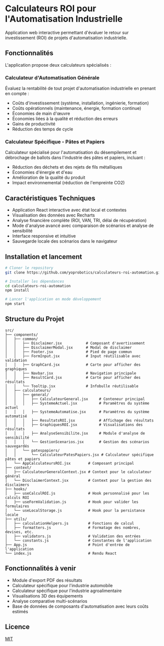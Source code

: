# Calculateurs ROI pour l'Automatisation Industrielle

Application web interactive permettant d'évaluer le retour sur investissement (ROI) de projets d'automatisation industrielle.

## Fonctionnalités

L'application propose deux calculateurs spécialisés :

### Calculateur d'Automatisation Générale
Évaluez la rentabilité de tout projet d'automatisation industrielle en prenant en compte :
- Coûts d'investissement (système, installation, ingénierie, formation)
- Coûts opérationnels (maintenance, énergie, formation continue)
- Économies de main d'œuvre
- Économies liées à la qualité et réduction des erreurs
- Gains de productivité
- Réduction des temps de cycle

### Calculateur Spécifique - Pâtes et Papiers
Calculateur spécialisé pour l'automatisation du désempilement et débrochage de ballots dans l'industrie des pâtes et papiers, incluant :
- Réduction des déchets et des rejets de fils métalliques
- Économies d'énergie et d'eau
- Amélioration de la qualité du produit
- Impact environnemental (réduction de l'empreinte CO2)

## Caractéristiques Techniques

- Application React interactive avec état local et contextes
- Visualisation des données avec Recharts
- Analyse financière complète (ROI, VAN, TRI, délai de récupération)
- Mode d'analyse avancé avec comparaison de scénarios et analyse de sensibilité
- Interface responsive et intuitive
- Sauvegarde locale des scénarios dans le navigateur

## Installation et lancement

```bash
# Cloner le repository
git clone https://github.com/yoprobotics/calculateurs-roi-automation.git

# Installer les dépendances
cd calculateurs-roi-automation
npm install

# Lancer l'application en mode développement
npm start
```

## Structure du Projet

```
src/
├── components/
│   ├── common/
│   │   ├── Disclaimer.jsx           # Composant d'avertissement
│   │   ├── DisclaimerModal.jsx      # Modal de disclaimer
│   │   ├── Footer.jsx               # Pied de page commun
│   │   ├── FormInput.jsx            # Input réutilisable avec validation
│   │   ├── GraphCard.jsx            # Carte pour afficher des graphiques
│   │   ├── Navbar.jsx               # Navigation principale
│   │   ├── ResultCard.jsx           # Carte pour afficher des résultats
│   │   └── Tooltip.jsx              # Infobulle réutilisable
│   ├── calculateurs/
│   │   ├── general/
│   │   │   ├── CalculateurGeneral.jsx     # Conteneur principal
│   │   │   ├── SystemeActuel.jsx          # Paramètres du système actuel
│   │   │   ├── SystemeAutomatise.jsx      # Paramètres du système automatisé
│   │   │   ├── ResultatsROI.jsx           # Affichage des résultats
│   │   │   ├── GraphiquesROI.jsx          # Visualisations des résultats
│   │   │   ├── AnalyseSensibilite.jsx     # Module d'analyse de sensibilité
│   │   │   └── GestionScenarios.jsx       # Gestion des scénarios sauvegardés
│   │   └── patespapiers/
│   │       └── CalculateurPatesPapiers.jsx # Calculateur spécifique pâtes et papiers
│   └── AppCalculateursROI.jsx        # Composant principal
├── context/
│   ├── CalculateurGeneralContext.jsx # Context pour le calculateur général
│   └── DisclaimerContext.jsx         # Context pour la gestion des disclaimers
├── hooks/
│   ├── useCalculROI.js               # Hook personnalisé pour les calculs ROI
│   ├── useFormValidation.js          # Hook pour valider les formulaires
│   └── useLocalStorage.js            # Hook pour la persistance locale
├── utils/
│   ├── calculationHelpers.js         # Fonctions de calcul
│   ├── formatters.js                 # Formatage des nombres, devises, etc.
│   ├── validators.js                 # Validation des entrées
│   └── constants.js                  # Constantes de l'application
├── App.js                            # Point d'entrée de l'application
└── index.js                          # Rendu React
```

## Fonctionnalités à venir

- Module d'export PDF des résultats
- Calculateur spécifique pour l'industrie automobile
- Calculateur spécifique pour l'industrie agroalimentaire
- Visualisations 3D des équipements
- Analyse comparative multi-scénarios
- Base de données de composants d'automatisation avec leurs coûts estimés

## Licence

[MIT](LICENSE)
